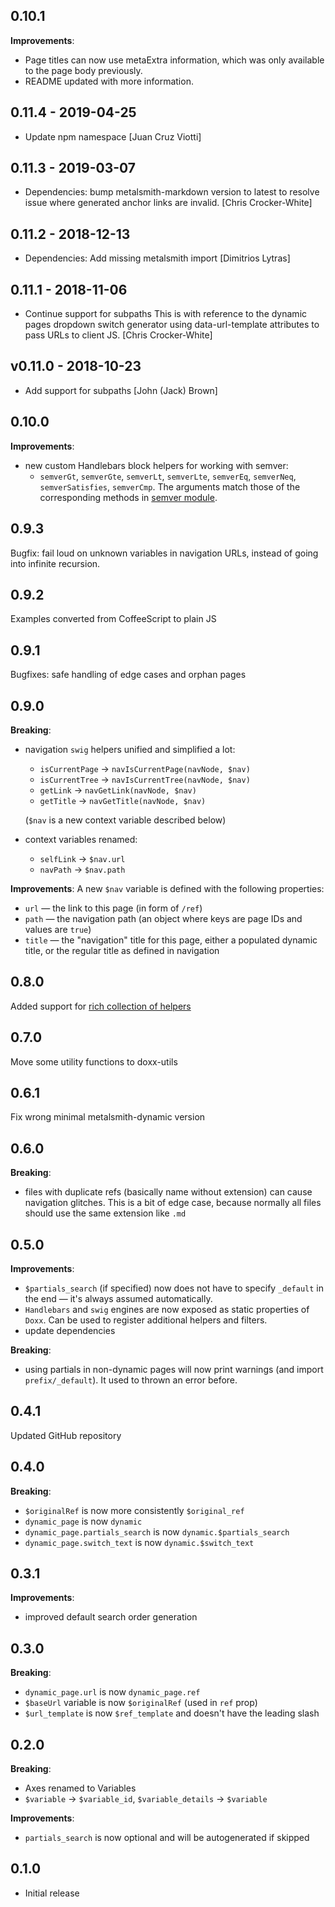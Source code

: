 ## 0.10.1

**Improvements**:
* Page titles can now use metaExtra information, which was only available to the page body previously.
* README updated with more information.

## 0.11.4 - 2019-04-25

* Update npm namespace [Juan Cruz Viotti]

## 0.11.3 - 2019-03-07

* Dependencies: bump metalsmith-markdown version to latest to resolve issue where generated anchor links are invalid. [Chris Crocker-White]

## 0.11.2 - 2018-12-13

* Dependencies: Add missing metalsmith import [Dimitrios Lytras]

## 0.11.1 - 2018-11-06

* Continue support for subpaths This is with reference to the dynamic pages dropdown switch generator using data-url-template attributes to pass URLs to client JS. [Chris Crocker-White]

## v0.11.0 - 2018-10-23

* Add support for subpaths [John (Jack) Brown]

## 0.10.0

**Improvements**:
* new custom Handlebars block helpers for working with semver:
  * `semverGt`, `semverGte`, `semverLt`, `semverLte`, `semverEq`, `semverNeq`, `semverSatisfies`, `semverCmp`. The arguments match those of the corresponding methods in [semver module](https://github.com/npm/node-semver#functions).

## 0.9.3

Bugfix: fail loud on unknown variables in navigation URLs, instead of going into infinite recursion.

## 0.9.2

Examples converted from CoffeeScript to plain JS

## 0.9.1

Bugfixes: safe handling of edge cases and orphan pages

## 0.9.0

**Breaking**:
* navigation `swig` helpers unified and simplified a lot:
  * `isCurrentPage` -> `navIsCurrentPage(navNode, $nav)`
  * `isCurrentTree` -> `navIsCurrentTree(navNode, $nav)`
  * `getLink` -> `navGetLink(navNode, $nav)`
  * `getTitle` -> `navGetTitle(navNode, $nav)`

  (`$nav` is a new context variable described below)

* context variables renamed:
  * `selfLink` -> `$nav.url`
  * `navPath` -> `$nav.path`

**Improvements**:
A new `$nav` variable is defined with the following properties:
* `url` — the link to this page (in form of `/ref`)
* `path` — the navigation path (an object where keys are page IDs and values are `true`)
* `title` — the "navigation" title for this page, either a populated dynamic title, or the regular title as defined in navigation

## 0.8.0

Added support for [rich collection of helpers](https://github.com/assemble/handlebars-helpers)

## 0.7.0

Move some utility functions to doxx-utils

## 0.6.1

Fix wrong minimal metalsmith-dynamic version

## 0.6.0

**Breaking**:
* files with duplicate refs (basically name without extension) can cause navigation glitches. This is a bit of edge case, because normally all files should use the same extension like `.md`

## 0.5.0

**Improvements**:
* `$partials_search` (if specified) now does not have to specify `_default` in the end — it's always assumed automatically.
* `Handlebars` and `swig` engines are now exposed as static properties of `Doxx`. Can be used to register additional helpers and filters.
* update dependencies

**Breaking**:

* using partials in non-dynamic pages will now print warnings (and import `prefix/_default`). It used to thrown an error before.

## 0.4.1

Updated GitHub repository

## 0.4.0

**Breaking**:
* `$originalRef` is now more consistently `$original_ref`
* `dynamic_page` is now `dynamic`
* `dynamic_page.partials_search` is now `dynamic.$partials_search`
* `dynamic_page.switch_text` is now `dynamic.$switch_text`

## 0.3.1

**Improvements**:
* improved default search order generation

## 0.3.0

**Breaking**:
* `dynamic_page.url` is now `dynamic_page.ref`
* `$baseUrl` variable is now `$originalRef` (used in `ref` prop)
* `$url_template` is now `$ref_template` and doesn't have the leading slash

## 0.2.0

**Breaking**:
* Axes renamed to Variables
* `$variable` -> `$variable_id`, `$variable_details` -> `$variable`

**Improvements**:
* `partials_search` is now optional and will be autogenerated if skipped

## 0.1.0

* Initial release
